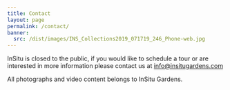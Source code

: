 ```yaml
---
title: Contact
layout: page
permalink: /contact/
banner:
  src: /dist/images/INS_Collections2019_071719_246_Phone-web.jpg
---
```


InSitu is closed to the public, if you would like to schedule a tour or are interested in more information please contact us at <a class="text-green-800 font-medium underline" href="info@insitugardens.com">info@insitugardens.com</a>

All photographs and video content belongs to InSitu Gardens.
